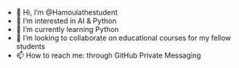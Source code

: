 - 👋 Hi, I’m @Hamoulathestudent
- 👀 I’m interested in AI & Python
- 🌱 I’m currently learning Python
- 💞️ I’m looking to collaborate on educational courses for my fellow students
- 📫 How to reach me: through GitHub Private Messaging

<!---
Hamoulathestudent/Hamoulathestudent is a ✨ special ✨ repository because its `README.md` (this file) appears on your GitHub profile.
You can click the Preview link to take a look at your changes.
--->
